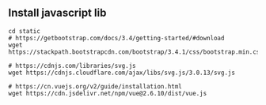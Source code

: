 

## Install javascript lib

	cd static
	# https://getbootstrap.com/docs/3.4/getting-started/#download
	wget https://stackpath.bootstrapcdn.com/bootstrap/3.4.1/css/bootstrap.min.css

	# https://cdnjs.com/libraries/svg.js
	wget https://cdnjs.cloudflare.com/ajax/libs/svg.js/3.0.13/svg.js
	
	# https://cn.vuejs.org/v2/guide/installation.html
	wget https://cdn.jsdelivr.net/npm/vue@2.6.10/dist/vue.js
